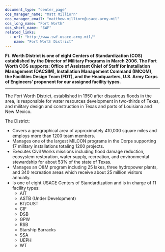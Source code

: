 ```yaml
---
document_type: "center_page"
cos_manager_name: "Matt Milliorn"
cos_manager_email: "matthew.milliorn@usace.army.mil"
cos_long_name: "Fort Worth"
cos_short_name: "SWF"
related_links:
  - url: "http://www.swf.usace.army.mil/"
    name: "Fort Worth District"
---
```


**Ft. Worth District is one of eight Centers of Standardization (COS) established by the Director of Military Programs in March 2006. The Fort Worth COS supports: Office of Assistant Chief of Staff for Installation Management (OACSIM), Installation Management Command (IMCOM), the Facilities Design Team (FDT), and the Headquarters, U.S. Army Corps of Engineers’ proponent for our assigned facility types.**

---

The Fort Worth District, established in 1950 after disastrous floods in the area, is responsible for water resources development in two-thirds of Texas, and military design and construction in Texas and parts of Louisiana and New Mexico.

The District:

- Covers a geographical area of approximately 410,000 square miles and employs more than 1200 team members.
- Manages one of the largest MILCON programs in the Corps supporting 17 military installations totaling 1200 projects.
- Executes Civil Works missions including flood damage reduction, ecosystem restoration, water supply, recreation, and environmental stewardship for about 53% of the state of Texas.
- Manages an O&M program including 25 lakes, three hydropower plants, and 340 recreation areas which receive about 25 million visitors annually.
- Is one of eight USACE Centers of Standardization and is in charge of 11 facility types:
  - AIT
  - ASTB (Under Development)
  - BT/OUST
  - CIF
  - DSB
  - GPW
  - RSB
  - Starship Barracks
  - SSA
  - UEPH
  - WT
